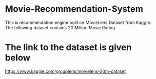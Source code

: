 # Movie-Recommendation-System
This is recommendation engine built on MovieLens Dataset from Kaggle.
The following dataset contains 20 Million Movie Rating

# The link to the dataset is given below
https://www.kaggle.com/grouplens/movielens-20m-dataset
